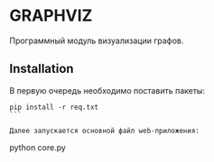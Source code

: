 # GRAPHVIZ

Программный модуль визуализации графов.

## Installation
В первую очередь необходимо поставить пакеты:
````
pip install -r req.txt
```

Далее запускается основной файл web-приложения:
````
python core.py
```